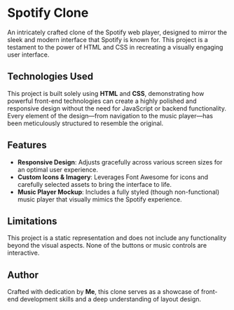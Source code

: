 # Spotify Clone

An intricately crafted clone of the Spotify web player, designed to mirror the sleek and modern interface that Spotify is known for. This project is a testament to the power of HTML and CSS in recreating a visually engaging user interface.

## Technologies Used

This project is built solely using **HTML** and **CSS**, demonstrating how powerful front-end technologies can create a highly polished and responsive design without the need for JavaScript or backend functionality. Every element of the design—from navigation to the music player—has been meticulously structured to resemble the original.

## Features

- **Responsive Design**: Adjusts gracefully across various screen sizes for an optimal user experience.
- **Custom Icons & Imagery**: Leverages Font Awesome for icons and carefully selected assets to bring the interface to life.
- **Music Player Mockup**: Includes a fully styled (though non-functional) music player that visually mimics the Spotify experience.

## Limitations

This project is a static representation and does not include any functionality beyond the visual aspects. None of the buttons or music controls are interactive.

## Author

Crafted with dedication by **Me**, this clone serves as a showcase of front-end development skills and a deep understanding of layout design.
